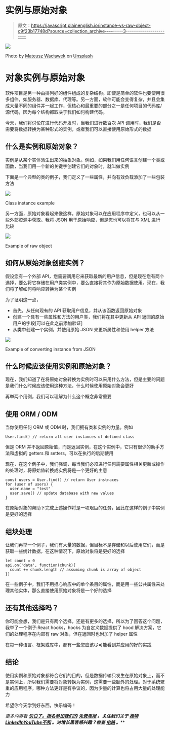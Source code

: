 # 实例与原始对象

> 原文：<https://javascript.plainenglish.io/instance-vs-raw-object-c9f23b17748d?source=collection_archive---------3----------------------->

![](img/82c33f0a3ec656590b3df929aa171d38.png)

Photo by [Mateusz Wacławek](https://unsplash.com/@wacalke?utm_source=medium&utm_medium=referral) on [Unsplash](https://unsplash.com?utm_source=medium&utm_medium=referral)

# 对象实例与原始对象

软件项目是另一种由排列好的组件组成的复杂结构。即使是简单的软件也要使用很多组件，如服务器、数据库、代理等。另一方面，软件可能会变得复杂，并且会集成大量不同的组件并一起工作，但核心和最重要的部分之一是任何项目的代码库/源代码，因为每个结构都取决于我们如何构建代码。

今天，我们将讨论在进行代码开发时，当我们进行数百次 API 调用时，我们是否需要将数据转换为某种形式的实例，或者我们可以直接使用原始形式的数据

## 什么是实例和原始对象？

实例是从某个实体派生出来的抽象对象。例如，如果我们用任何语言创建一个类或函数，当我们用一个新的关键字创建它们的对象时，就叫做实例

下面是一个典型的类的例子，我们定义了一些属性，并向有效负载添加了一些包装方法

![](img/36f4404ef910779e7aff001a092f34ca.png)

Class instance example

另一方面，原始对象看起来像这样。原始对象可以在应用程序中定义，也可以从一些外部资源中获取。我将 JSON 用于原始响应，但是您也可以将其与 XML 进行比较

![](img/7e4fc7346af1ca184a3dad95364b9f22.png)

Example of raw object

## 如何从原始对象创建实例？

假设您有一个外部 API，您需要调用它来获取最新的用户信息，但是现在您有两个选择，要么将它存储在用户类实例中，要么直接将其作为原始数据使用。现在，我们将了解如何将响应转换为某个实例

为了证明这一点，

*   首先，从任何现有的 API 获取用户信息，并从该函数返回原始对象
*   创建一个具有一些属性和方法的用户类，我们将在其中更新从 API 返回的原始用户的字段[可以在此之前添加验证]
*   从类中创建一个实例，并使用原始 JSON 来更新属性和使用 helper 方法

![](img/a2cdc7cafec890287fad8b225208276a.png)

Example of converting instance from JSON

## 什么时候应该使用实例和原始对象？

现在，我们知道了在将原始对象转换为实例时可以采用什么方法，但是主要的问题是我们什么时候应该使用这种方法，什么时候使用原始对象会更好

再举两个用例，我们可以理解为什么这个概念非常重要

## 使用 ORM / ODM

当你使用任何 ORM 或 ODM 时，我们拥有类和实例的力量。例如

```
User.find() // return all user instances of defined class
```

但是 ORM 并不返回原始值，而是返回实例，在这个实例中，它只有很少的助手方法和虚拟的 getters 和 setters，可以在执行的后期使用

现在，在这个例子中，我们强调，每当我们必须进行任何需要属性相关更新或操作的处理时，将原始值转换成实例将是一个更好的主意

```
const users = User.find() // return User instnaces
for (user of users) {
  user.name = "test"
  user.save() // update database with new values
}
```

在原始对象的帮助下完成上述操作将是一项艰巨的任务，因此在这样的例子中实例是更好的选择

## 组块处理

让我们再举一个例子，我们有大量的数据，但目标不是存储和以后使用它们，而是获取一些统计数据，在这种情况下，原始对象将是更好的选择

```
let count = 0
api.on('data', function(chunk){
  count += chunk.length // assuming chunk is array of object
})
```

在一些例子中，我们不用担心响应中的单个条目的属性，而是用一些公共属性来处理其他实体，那么直接使用原始对象将是一个好的选择

## 还有其他选择吗？

你可能会想，我们是只有两个选择，还是有更多的选择，所以为了回答这个问题，我举了一个例子:React hooks，hooks 为自定义数据提供了 hood 解决方案，它们的处理程序在内部有 raw 对象，但在返回时也附加了 helper 属性

在每一种语言、框架或库中，都有一些您应该尽可能看到并应用的好的实践

## 结论

使用实例和原始对象都符合它们的目的，但是数据传输只发生在原始对象上，而不是实例上，所以我们需要将对象转换为实例，这需要一些额外的处理。对于系统繁重的应用程序，哪种方法更好是有争议的，因为少量的计算也将占用大量的处理能力

希望你今天学到好东西，快乐编码！

*更多内容看* [***说白了。报名参加我们的***](https://plainenglish.io/) **[***免费周报***](http://newsletter.plainenglish.io/) *。关注我们关于* [***推特***](https://twitter.com/inPlainEngHQ)[***LinkedIn***](https://www.linkedin.com/company/inplainenglish/)*[***YouTube***](https://www.youtube.com/channel/UCtipWUghju290NWcn8jhyAw)*[***不和***](https://discord.gg/GtDtUAvyhW) *。对增长黑客感兴趣？检查* [***电路***](https://circuit.ooo/) *。*****